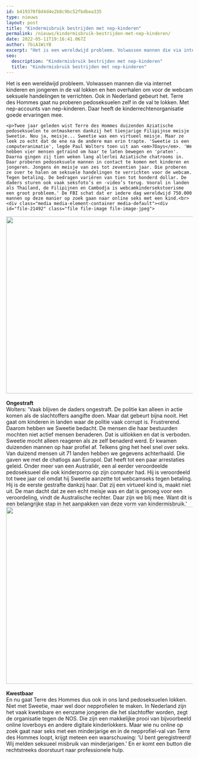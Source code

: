 ```yaml
---
id: b419370f8d4d4e2b8c9bc52fbdbea335
type: nieuws
layout: post
title: "Kindermisbruik bestrijden met nep-kinderen"
permalink: /nieuws/kindermisbruik-bestrijden-met-nep-kinderen/
date: 2022-05-11T19:16:41.067Z
author: 7biA1WiYB
excerpt: "Het is een wereldwijd probleem. Volwassen mannen die via internet kinderen en jongeren in de val lokken en hen overhalen om voor de webcam seksuele handelingen te verrichten. Ook in Nederland gebeurt het. Terre des Hommes gaat nu proberen pedoseksuelen zelf in de val te lokken. Met nep-accounts van nep-kinderen. Daar heeft de kinderrechtenorganisatie goede ervaringen mee.  "
seo:
  description: "Kindermisbruik bestrijden met nep-kinderen"
  title: "Kindermisbruik bestrijden met nep-kinderen"
---
```

Het is een wereldwijd probleem. Volwassen mannen die via internet kinderen en jongeren in de val lokken en hen overhalen om voor de webcam seksuele handelingen te verrichten. Ook in Nederland gebeurt het. Terre des Hommes gaat nu proberen pedoseksuelen zelf in de val te lokken. Met nep-accounts van nep-kinderen. Daar heeft de kinderrechtenorganisatie goede ervaringen mee.  

    <p>Twee jaar geleden wist Terre des Hommes duizenden Aziatische pedoseksuelen te ontmaskeren dankzij het tienjarige Filipijnse meisje Sweetie. Nou ja, meisje... Sweetie was een virtueel meisje. Maar ze leek zo echt dat de ene na de andere man erin trapte. 'Sweetie is een computeranimatie', legde Paul Wolters toen uit aan <em>7Days</em>. 'We hebben vier mensen getraind om haar te laten bewegen en 'praten'. Daarna gingen zij tien weken lang allerlei Aziatische chatrooms in. Daar proberen pedoseksuele mannen in contact te komen met kinderen en jongeren. Jongens én meisje van zes tot zeventien jaar. Die proberen ze over te halen om seksuele handelingen te verrichten voor de webcam. Tegen betaling. De bedragen variëren van tien tot honderd dollar. De daders sturen ook vaak seksfoto’s en -video’s terug. Vooral in landen als Thailand, de Filipijnen en Cambodja is webcamkindersekstoerisme een groot probleem.' De FBI schat dat er iedere dag wereldwijd 750.000 mannen op deze manier op zoek gaan naar online seks met een kind.<br><div class="media media-element-container media-default"><div id="file-21492" class="file file-image file-image-jpeg">

        
  
  <div class="content">
    <img height="478" width="850" class="media-element file-default" src="https://7dagen.netlify.app/sites/default/files/Campaign%20image-klein.jpg" alt="">  </div>

  
</div>
</div><br><strong>Ongestraft</strong><br>Wolters: 'Vaak blijven de daders ongestraft. De politie kan alleen in actie komen als de slachtoffers aangifte doen. Maar dat gebeurt bijna nooit. Het gaat om kinderen in landen waar de politie vaak corrupt is. Frustrerend. Daarom hebben we Sweetie bedacht. De mensen die haar bestuurden mochten niet actief mensen benaderen. Dat is uitlokken en dat is verboden. Sweetie mocht alleen reageren als ze zelf benaderd werd. Er kwamen duizenden mannen op haar profiel af. Telkens ging het heel snel over seks. Van duizend mensen uit 71 landen hebben we gegevens achterhaald. Die gaven we met de chatlogs aan Europol. Dat heeft tot een paar arrestaties geleid. Onder meer van een Australiër, een al eerder veroordeelde pedoseksueel die ook kinderporno op zijn computer had. Hij is veroordeeld tot twee jaar cel omdat hij Sweetie aanzette tot webcamseks tegen betaling. Hij is de eerste gestrafte dankzij haar. Dat zij een virtueel kind is, maakt niet uit. De man dacht dat ze een echt meisje was en dat is genoeg voor een veroordeling, vindt de Australische rechter. Daar zijn we blij mee. Want dit is een belangrijke stap in het aanpakken van deze vorm van kindermisbruik.'<br><div class="media media-element-container media-default"><div id="file-21493" class="file file-image file-image-jpeg">

        
  
  <div class="content">
    <img height="478" width="850" class="media-element file-default" src="https://7dagen.netlify.app/sites/default/files/Making%20of%20Sweetie-klein.jpg" alt="">  </div>

  
</div>
</div><br><strong>Kwestbaar</strong><br>En nu gaat Terre des Hommes dus ook in ons land pedoseksuelen lokken. Niet met Sweetie, maar wel door nepprofielen te maken. In Nederland zijn het vaak kwetsbare en eenzame jongeren die het slachtoffer worden, zegt de organisatie tegen de NOS. Die zijn een makkelijke prooi van bijvoorbeeld online loverboys en andere digitale kinderlokkers. Maar wie nu online op zoek gaat naar seks met een minderjarige en in de nepprofiel-val van Terre des Hommes loopt, krijgt meteen een waarschuwing: 'U bent geregistreerd! Wij melden seksueel misbruik van minderjarigen.' En er komt een button die rechtstreeks doorstuurt naar professionele hulp. <br>   
